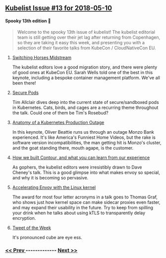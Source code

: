 ## [Kubelist Issue #13 for 2018-05-10](https://kubelist.com/issue/13)

#### Spooky 13th edition 👻

> Welcome to the spooky 13th issue of kubelist! The kubelist editorial team is still getting over their jet lag after returning from Copenhagen, so they are taking it easy this week, and presenting you with a selection of their favorite talks from KubeCon / CloudNativeCon EU.

1. [Switching Horses Midstream](https://www.youtube.com/watch?v=H06qrNmGqyE)

    The kubelist editors love a good migration story, and there were plenty of good ones at KubeCon EU. Sarah Wells told one of the best in this keynote, including a bespoke container management platform. We've all been there!
1. [Secure Pods](https://www.youtube.com/watch?v=GLwmJh-j3rs)

    Tim Allclair dives deep into the current state of secure/sandboxed pods in Kubernetes. Cats, birds, and cages are a recurring theme throughout the talk. Could one of them be Tim's Rosebud?
1. [Anatomy of a Kubernetes Production Outage](https://www.youtube.com/watch?v=OUYTNywPk-s)

    In this keynote, Oliver Beattie runs us through an outage Monzo Bank experienced. It's like America's Funniest Home Videos, but the rake is software version incompatibilities, the man getting hit is Monzo's cluster, and the goat standing there, mouth agape, is the customer.
1. [How we built Contour, and what you can learn from our experience](https://www.youtube.com/watch?v=4usXJE0EwHo)

    As gophers, the kubelist editors were irresistibly drawn to Dave Cheney's talk. This is a good glimpse into what makes envoy so special, and why it is becoming so pervasive.
1. [Accelerating Envoy with the Linux kernel](https://www.youtube.com/watch?v=ER9eIXL2_14)

    The award for most four letter acronyms in a talk goes to Thomas Graf, who shows just how kernel space can make sidecar proxies even faster, and may expand their usability in the future. Try to keep from spilling your drink when he talks about using kTLS to transparently delay encryption.
1. [Tweet of the Week](https://twitter.com/bitfield/status/992512442595987457)

    It's pronounced cube are eye ess.

### [ << Prev ](kubelist-12.md) ------------- [ Next >> ](kubelist-14.md)
